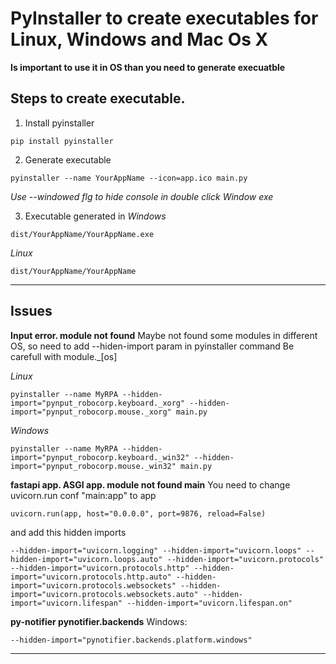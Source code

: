 # PyInstaller to create executables for Linux, Windows and Mac Os X
**Is important to use it in OS than you need to generate execuatble**

## Steps to create executable.

1. Install pyinstaller
```
pip install pyinstaller
```

2. Generate executable
```
pyinstaller --name YourAppName --icon=app.ico main.py
```
*Use --windowed flg to hide console in double click Window exe*

3. Executable generated in
*Windows*
```
dist/YourAppName/YourAppName.exe
```

*Linux*
```
dist/YourAppName/YourAppName
```

------------------------------------------------------------------------------------------------------------------------------------------------

## Issues
**Input error. module not found**
Maybe not found some modules in different OS, so need to add --hiden-import param in pyinstaller command
Be carefull with module._[os]

*Linux*
```
pyinstaller --name MyRPA --hidden-import="pynput_robocorp.keyboard._xorg" --hidden-import="pynput_robocorp.mouse._xorg" main.py
```

*Windows*
```
pyinstaller --name MyRPA --hidden-import="pynput_robocorp.keyboard._win32" --hidden-import="pynput_robocorp.mouse._win32" main.py
```

**fastapi app. ASGI app. module not found main**
You need to change uvicorn.run conf "main:app" to app
```
uvicorn.run(app, host="0.0.0.0", port=9876, reload=False)
```
and add this hidden imports
```
--hidden-import="uvicorn.logging" --hidden-import="uvicorn.loops" --hidden-import="uvicorn.loops.auto" --hidden-import="uvicorn.protocols" --hidden-import="uvicorn.protocols.http" --hidden-import="uvicorn.protocols.http.auto" --hidden-import="uvicorn.protocols.websockets" --hidden-import="uvicorn.protocols.websockets.auto" --hidden-import="uvicorn.lifespan" --hidden-import="uvicorn.lifespan.on"
```

**py-notifier pynotifier.backends**
Windows:
```
--hidden-import="pynotifier.backends.platform.windows"
```

------------------------------------------------------------------------------------------------------------------------------------------------


